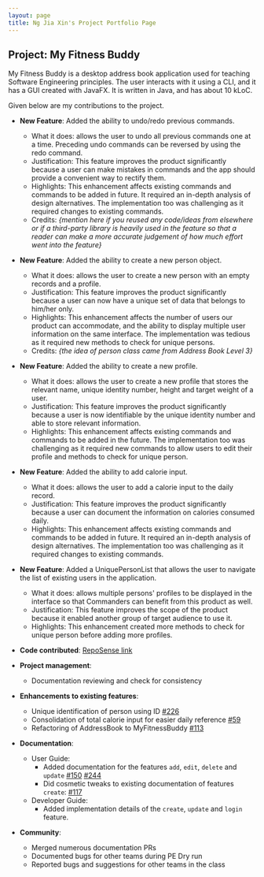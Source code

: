 ```yaml
---
layout: page
title: Ng Jia Xin's Project Portfolio Page
---
```


## Project: My Fitness Buddy

My Fitness Buddy is a desktop address book application used for teaching Software Engineering principles. The user interacts with it using a CLI, and it has a GUI created with JavaFX. It is written in Java, and has about 10 kLoC.

Given below are my contributions to the project.

* **New Feature**: Added the ability to undo/redo previous commands.
  * What it does: allows the user to undo all previous commands one at a time. Preceding undo commands can be reversed by using the redo command.
  * Justification: This feature improves the product significantly because a user can make mistakes in commands and the app should provide a convenient way to rectify them.
  * Highlights: This enhancement affects existing commands and commands to be added in future. It required an in-depth analysis of design alternatives. The implementation too was challenging as it required changes to existing commands.
  * Credits: *{mention here if you reused any code/ideas from elsewhere or if a third-party library is heavily used in the feature so that a reader can make a more accurate judgement of how much effort went into the feature}*

* **New Feature**: Added the ability to create a new person object.
  * What it does: allows the user to create a new person with an empty records and a profile.
  * Justification: This feature improves the product significantly because a user can now have a unique set of data that belongs to him/her only. 
  * Highlights: This enhancement affects the number of users our product can accommodate, and the ability to display multiple user information on the same interface. The implementation was tedious as it required new methods to check for unique persons.
  * Credits: *{the idea of person class came from Address Book Level 3}*

* **New Feature**: Added the ability to create a new profile.
  * What it does: allows the user to create a new profile that stores the relevant name, unique identity number, height and target weight of a user.
  * Justification: This feature improves the product significantly because a user is now identifiable by the unique identity number and able to store relevant information. 
  * Highlights: This enhancement affects existing commands and commands to be added in the future. The implementation too was challenging as it required new commands to allow users to edit their profile and methods to check for unique person.

* **New Feature**: Added the ability to add calorie input.
  * What it does: allows the user to add a calorie input to the daily record.
  * Justification: This feature improves the product significantly because a user can document the information on calories consumed daily.
  * Highlights: This enhancement affects existing commands and commands to be added in future. It required an in-depth analysis of design alternatives. The implementation too was challenging as it required changes to existing commands.

* **New Feature**: Added a UniquePersonList that allows the user to navigate the list of existing users in the application.
  * What it does: allows multiple persons' profiles to be displayed in the interface so that Commanders can benefit from this product as well.
  * Justification: This feature improves the scope of the product because it enabled another group of target audience to use it.
  * Highlights: This enhancement created more methods to check for unique person before adding more profiles. 

* **Code contributed**: [RepoSense link](https://nus-cs2103-ay2021s1.github.io/tp-dashboard/#breakdown=true&search=jiaax)

* **Project management**:
  * Documentation reviewing and check for consistency

* **Enhancements to existing features**:
  * Unique identification of person using ID [\#226](https://github.com/AY2021S1-CS2103T-W11-3/tp/pull/226)
  * Consolidation of total calorie input for easier daily reference [\#59](https://github.com/AY2021S1-CS2103T-W11-3/tp/pull/59)
  * Refactoring of AddressBook to MyFitnessBuddy [\#113](https://github.com/AY2021S1-CS2103T-W11-3/tp/pull/113)

* **Documentation**:
  * User Guide:
    * Added documentation for the features `add`, `edit`, `delete` and `update` 
    [\#150](https://github.com/AY2021S1-CS2103T-W11-3/tp/pull/150) 
    [\#244](https://github.com/AY2021S1-CS2103T-W11-3/tp/pull/244)
    * Did cosmetic tweaks to existing documentation of features `create`: 
    [\#117](https://github.com/AY2021S1-CS2103T-W11-3/tp/pull/117)
  * Developer Guide:
    * Added implementation details of the `create`, `update` and `login` feature. 

* **Community**:
  * Merged numerous documentation PRs 
  * Documented bugs for other teams during PE Dry run
  * Reported bugs and suggestions for other teams in the class 

